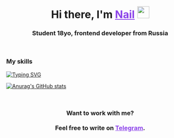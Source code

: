 <h1 align="center">
    Hi there, I'm 
    <a href="https://t.me/mdaamn" target="_blank" style="color: #8C43EA">Nail</a>
    <img src="https://github.com/blackcater/blackcater/raw/main/images/Hi.gif" height="32">
</h1>
  
<h3 align="center">
    Student 18yo, frontend developer from Russia
</h3>
<br>

### **My skills**

[![Typing SVG](https://readme-typing-svg.herokuapp.com?font=Oxanium&size=30&duration=3000&pause=1000&color=8C43EA&width=495&lines=React%2C+Redux%2C+Typescript;Algorithms+and+data+structures;SOLID+principles;Cypress%2C+Jest%2C+Git%2C+CI%2FCD%2C+Vanilla+JS)](https://git.io/typing-svg)

[![Anurag's GitHub stats](https://github-readme-stats.vercel.app/api?username=NailGilmanov&hide_title=true&count_private=true&show_icons=true&title_color=8C43EA&icon_color=BE57EA&bg_color=30,191919,341b56&text_color=B1B1B1&border_radius=10&hide_border=true)](https://github.com/anuraghazra/github-readme-stats)

<br>

<h3 align="center">  </h3>
<h3 align="center">Want to work with me? <br><br>Feel free to write on
    <a href="https://t.me/mdaamn" target="_blank" style="color: #8C43EA">Telegram</a>.
</h3>
